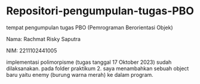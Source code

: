 # Repositori-pengumpulan-tugas-PBO
tempat pengumpulan tugas PBO (Pemrograman Berorientasi Objek)

Nama: Rachmat Risky Saputra

NIM: 2211102441005

implementasi polimorpisme (tugas tanggal 17 Oktober 2023) sudah dilaksanakan. pada folder praktikum 2. saya menambahkan sebuah object baru yaitu enemy (burung warna merah) ke dalam program.
